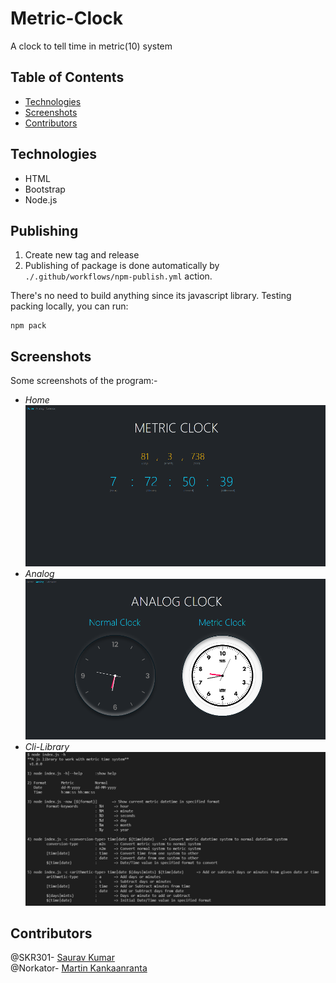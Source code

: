 # Metric-Clock
A clock to tell time in metric(10) system


## Table of Contents
- [Technologies](#technologies)
- [Screenshots](#screenshots)
- [Contributors](#contributors)


## Technologies
- HTML
- Bootstrap
- Node.js


## Publishing
1. Create new tag and release
2. Publishing of package is done automatically by `./.github/workflows/npm-publish.yml` action.

There's no need to build anything since its javascript library. 
Testing packing locally, you can run:
```shell script
npm pack
```


## Screenshots
Some screenshots of the program:-
- *Home*<br />
![Home](./ScreenShot/MetricClock.png)
- *Analog*<br />
![Analog](./ScreenShot/AnalogClock.png)
- *Cli-Library*<br />
![Help](./ScreenShot/lib-help.png)


## Contributors
@SKR301- [Saurav Kumar](https://github.com/SKR301) <br/>
@Norkator- [Martin Kankaanranta](https://github.com/norkator) <br/>
